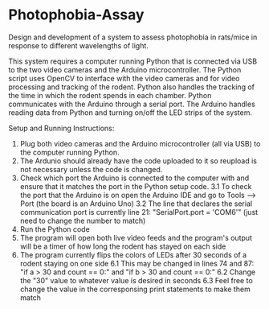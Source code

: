 # Photophobia-Assay

Design and development of a system to assess photophobia in rats/mice in response to different wavelengths of light.

This system requires a computer running Python that is connected via USB to the two video cameras and the Arduino microcontroller. The Python script uses OpenCV to interface with the video cameras and for video processing and tracking of the rodent. Python also handles the tracking of the time in which the rodent spends in each chamber. Python communicates with the Arduino through a serial port. The Arduino handles reading data from Python and turning on/off the LED strips of the system.

Setup and Running Instructions:
1. Plug both video cameras and the Arduino microcontroller (all via USB) to the computer running Python.
2. The Ardunio should already have the code uploaded to it so reupload is not necessary unless the code is changed.
3. Check which port the Arduino is connected to the computer with and ensure that it matches the port in the Python setup code.
    3.1 To check the port that the Arduino is on open the Arduino IDE and go to Tools --> Port (the board is an Arduino Uno)
    3.2 The line that declares the serial communication port is currently line 21: "SerialPort.port = 'COM6'" (just need to change the number to match)
4. Run the Python code
5. The program will open both live video feeds and the program's output will be a timer of how long the rodent has stayed on each side
6. The program currently flips the colors of LEDs after 30 seconds of a rodent staying on one side 
    6.1 This may be changed in lines 74 and 87: "if a > 30 and count == 0:" and "if b > 30 and count == 0:"
    6.2 Change the "30" value to whatever value is desired in seconds
    6.3 Feel free to change the value in the corresponsing print statements to make them match
